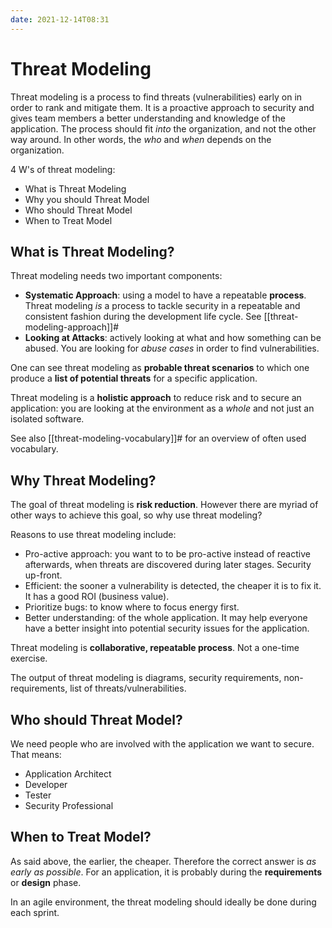 ```yaml
---
date: 2021-12-14T08:31
---
```


Threat Modeling
===============

Threat modeling is a process to find threats (vulnerabilities) early on
in order to rank and mitigate them. It is a proactive approach to
security and gives team members a better understanding and knowledge of
the application. The process should fit *into* the organization, and not
the other way around. In other words, the *who* and *when* depends on
the organization.

4 W's of threat modeling:

-   What is Threat Modeling
-   Why you should Threat Model
-   Who should Threat Model
-   When to Treat Model

What is Threat Modeling?
------------------------

Threat modeling needs two important components:

-   **Systematic Approach**: using a model to have a repeatable
    **process**. Threat modeling *is* a process to tackle security in a
    repeatable and consistent fashion during the development life cycle.
    See [[threat-modeling-approach]]#
-   **Looking at Attacks**: actively looking at what and how something
    can be abused. You are looking for *abuse cases* in order to find
    vulnerabilities.

One can see threat modeling as **probable threat scenarios** to which
one produce a **list of potential threats** for a specific application.

Threat modeling is a **holistic approach** to reduce risk and to secure
an application: you are looking at the environment as a *whole* and not
just an isolated software.

See also [[threat-modeling-vocabulary]]# for an overview of often used
vocabulary.

Why Threat Modeling?
--------------------

The goal of threat modeling is **risk reduction**. However there are
myriad of other ways to achieve this goal, so why use threat modeling?

Reasons to use threat modeling include:

-   Pro-active approach: you want to to be pro-active instead of
    reactive afterwards, when threats are discovered during later
    stages. Security up-front.
-   Efficient: the sooner a vulnerability is detected, the cheaper it is
    to fix it. It has a good ROI (business value).
-   Prioritize bugs: to know where to focus energy first.
-   Better understanding: of the whole application. It may help everyone
    have a better insight into potential security issues for the
    application.

Threat modeling is **collaborative, repeatable process**. Not a one-time
exercise.

The output of threat modeling is diagrams, security requirements,
non-requirements, list of threats/vulnerabilities.

Who should Threat Model?
------------------------

We need people who are involved with the application we want to secure.
That means:

-   Application Architect
-   Developer
-   Tester
-   Security Professional

When to Treat Model?
--------------------

As said above, the earlier, the cheaper. Therefore the correct answer is
*as early as possible*. For an application, it is probably during the
**requirements** or **design** phase.

In an agile environment, the threat modeling should ideally be done
during each sprint.
